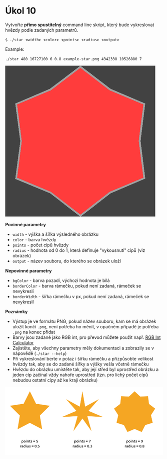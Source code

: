 # Úkol 10

Vytvořte **přímo spustitelný** command line skript, který bude vykreslovat hvězdy podle zadaných parametrů.


```
$ ./star <width> <color> <points> <radius> <output>
```

Example:
```
./star 480 16727100 6 0.8 example-star.png 4342338 10526880 7
```

![](docs/example-star.png)

**Povinné parametry**

- `width` - výška a šířka výsledného obrázku
- `color` - barva hvězdy
- `points` - počet cípů hvězdy
- `radius` - hodnota od 0 do 1, která definuje "vykousnutí" cípů (viz obrázek)
- `output` - název souboru, do kterého se obrázek uloží

**Nepovinné parametry**

- `bgColor` - barva pozadí, výchozí hodnota je bílá
- `borderColor` - barva rámečku, pokud není zadaná, rámeček se nevykreslí
- `borderWidth` - šířka rámečku v px, pokud není zadaná, rámeček se nevykreslí

**Poznámky**

- Výstup je ve formátu PNG, pokud název souboru, kam se má obrázek uložit končí `.png`, není potřeba ho měnit, v opačném případě je potřeba `.png` na konec přidat
- Barvy jsou zadané jako RGB int, pro převod můžete použít např. [RGB Int Calculator](http://www.shodor.org/~efarrow/trunk/html/rgbint.html)
- Zajistěte, aby všechny parametry měly dokumentaci a zobrazily se v nápovědě (`./star --help`)
- Při vykreslování berte v potaz i šířku rámečku a přizpůsobte velikost hvězdy tak, aby se do zadané šířky a výšky vešla včetně rámečku
- Hvězdu do obrázku umístěte tak, aby její střed byl uprostřed obrázku a jeden cíp začínal vždy nahoře uprostřed (tzn. pro lichý počet cípů nebudou ostatní cípy až ke kraji obrázku)


![](docs/stars.png)
